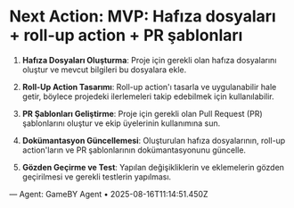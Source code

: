 # Next Action: MVP: Hafıza dosyaları + roll-up action + PR şablonları

1. **Hafıza Dosyaları Oluşturma**: Proje için gerekli olan hafıza dosyalarını oluştur ve mevcut bilgileri bu dosyalara ekle.

2. **Roll-Up Action Tasarımı**: Roll-up action'ı tasarla ve uygulanabilir hale getir, böylece projedeki ilerlemeleri takip edebilmek için kullanılabilir.

3. **PR Şablonları Geliştirme**: Proje için gerekli olan Pull Request (PR) şablonlarını oluştur ve ekip üyelerinin kullanımına sun.

4. **Dokümantasyon Güncellemesi**: Oluşturulan hafıza dosyalarının, roll-up action'ların ve PR şablonlarının dokümantasyonunu güncelle.

5. **Gözden Geçirme ve Test**: Yapılan değişikliklerin ve eklemelerin gözden geçirilmesi ve gerekli testlerin yapılması.

— Agent: GameBY Agent • 2025-08-16T11:14:51.450Z
